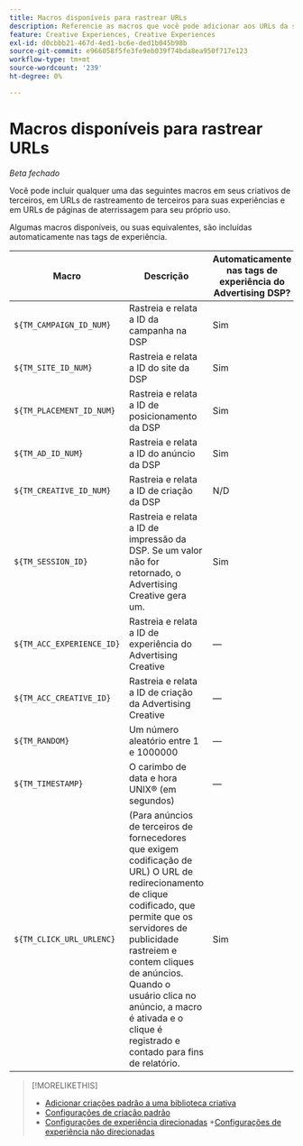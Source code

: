 ```yaml
---
title: Macros disponíveis para rastrear URLs
description: Referencie as macros que você pode adicionar aos URLs da sua página inicial, URLs de rastreamento e criações de terceiros.
feature: Creative Experiences, Creative Experiences
exl-id: d0cbbb21-467d-4ed1-bc6e-ded1b045b98b
source-git-commit: e966058f5fe3fe9eb039f74bda8ea950f717e123
workflow-type: tm+mt
source-wordcount: '239'
ht-degree: 0%

---
```


# Macros disponíveis para rastrear URLs

*Beta fechado*

<!-- More feature metadata???  -->

Você pode incluir qualquer uma das seguintes macros em seus criativos de terceiros, em URLs de rastreamento de terceiros para suas experiências e em URLs de páginas de aterrissagem para seu próprio uso.

Algumas macros disponíveis, ou suas equivalentes, são incluídas automaticamente nas tags de experiência.

<!-- Later: 

| Macro | Description | Automatically in experience tags for Advertising DSP? | Automatically in experience tags for [!DNL Google Campaign Manager 360]? |
| --- | --- | --- | --- |
| `${TM_CAMPAIGN_ID_NUM}` | Tracks and reports the campaign ID from the DSP | Yes | No, but tags include the equivalent [!DNL Google Campaign Manager 360] macro `%ebuy!` |
| `${TM_SITE_ID_NUM}` | Tracks and reports the site ID from the DSP | Yes | No, but tags include the equivalent [!DNL Google Campaign Manager 360] macro `%esid!` |
| `${TM_PLACEMENT_ID_NUM}` | Tracks and reports the placement ID from the DSP | Yes | No, but tags include the equivalent [!DNL Google Campaign Manager 360] macro `%epid!` |
| `${TM_AD_ID_NUM}` | Tracks and reports the ad ID from the DSP | Yes | No, but tags include the equivalent [!DNL Google Campaign Manager 360] macro `%eaid!` |
| `${TM_CREATIVE_ID_NUM}` | Tracks and reports the creative ID from the DSP | N/A | No, but tags include the equivalent [!DNL Google Campaign Manager 360] macro `%ecid!` |
| `${TM_SESSION_ID}` | Tracks and reports the impression ID from the DSP. If a value isn't returned, Advertising Creative generates one. | Yes | &mdash; |
| `${TM_ACC_EXPERIENCE_ID}` | Tracks and reports the Advertising Creative experience ID | &mdash; | &mdash; |
| `${TM_ACC_CREATIVE_ID}` | Tracks and reports the Advertising Creative creative ID | &mdash; | &mdash; |
| `${TM_RANDOM}` | A random number between 1 and 1000000 | &mdash; | &mdash; |
| `${TM_TIMESTAMP}` | The Unix Timestamp (in seconds) | &mdash; | &mdash; |
| `${TM_CLICK_URL_URLENC}` | (For third-party ads from vendors who require URL encoding) The encoded click redirect URL, which enables ad servers to track and count ad clicks. When the ad is served and the user clicks on it, the macro is activated, and the click is recorded and counted for reporting purposes. | Yes | &mdash; |

-->

| Macro | Descrição | Automaticamente nas tags de experiência do Advertising DSP? |
| --- | --- | --- |
| `${TM_CAMPAIGN_ID_NUM}` | Rastreia e relata a ID da campanha na DSP | Sim |
| `${TM_SITE_ID_NUM}` | Rastreia e relata a ID do site da DSP | Sim |
| `${TM_PLACEMENT_ID_NUM}` | Rastreia e relata a ID de posicionamento da DSP | Sim |
| `${TM_AD_ID_NUM}` | Rastreia e relata a ID do anúncio da DSP | Sim |
| `${TM_CREATIVE_ID_NUM}` | Rastreia e relata a ID de criação da DSP | N/D |
| `${TM_SESSION_ID}` | Rastreia e relata a ID de impressão da DSP. Se um valor não for retornado, o Advertising Creative gera um. | Sim |
| `${TM_ACC_EXPERIENCE_ID}` | Rastreia e relata a ID de experiência do Advertising Creative | — |
| `${TM_ACC_CREATIVE_ID}` | Rastreia e relata a ID de criação da Advertising Creative | — |
| `${TM_RANDOM}` | Um número aleatório entre 1 e 1000000 | — |
| `${TM_TIMESTAMP}` | O carimbo de data e hora UNIX® (em segundos) | — |
| `${TM_CLICK_URL_URLENC}` | (Para anúncios de terceiros de fornecedores que exigem codificação de URL) O URL de redirecionamento de clique codificado, que permite que os servidores de publicidade rastreiem e contem cliques de anúncios. Quando o usuário clica no anúncio, a macro é ativada e o clique é registrado e contado para fins de relatório. | Sim |

>[!MORELIKETHIS]
>
>* [Adicionar criações padrão a uma biblioteca criativa](/help/creative/creative-libraries/creative-add-standard.md#creative-add-third-party)
>* [Configurações de criação padrão](/help/creative/creative-libraries/creative-settings-standard.md#creative-settings-third-party)
>* [Configurações de experiência direcionadas](/help/creative/experiences/experience-settings-targeting.md)
>*[Configurações de experiência não direcionadas](/help/creative/experiences/experience-settings-no-targeting.md)
